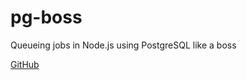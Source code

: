 # pg-boss

Queueing jobs in Node.js using PostgreSQL like a boss

[GitHub](https://github.com/timgit/pg-boss)